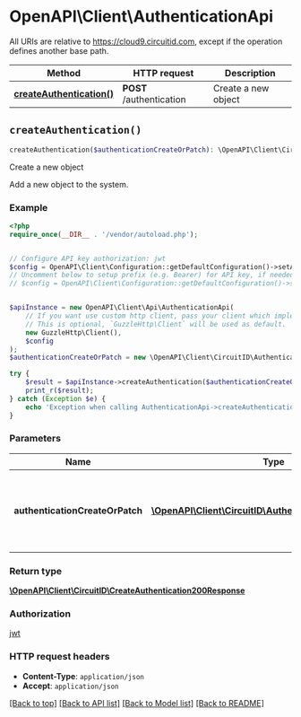 # OpenAPI\Client\AuthenticationApi

All URIs are relative to https://cloud9.circuitid.com, except if the operation defines another base path.

| Method | HTTP request | Description |
| ------------- | ------------- | ------------- |
| [**createAuthentication()**](AuthenticationApi.md#createAuthentication) | **POST** /authentication | Create a new object |


## `createAuthentication()`

```php
createAuthentication($authenticationCreateOrPatch): \OpenAPI\Client\CircuitID\CreateAuthentication200Response
```

Create a new object

Add a new object to the system.

### Example

```php
<?php
require_once(__DIR__ . '/vendor/autoload.php');


// Configure API key authorization: jwt
$config = OpenAPI\Client\Configuration::getDefaultConfiguration()->setApiKey('Authorization', 'YOUR_API_KEY');
// Uncomment below to setup prefix (e.g. Bearer) for API key, if needed
// $config = OpenAPI\Client\Configuration::getDefaultConfiguration()->setApiKeyPrefix('Authorization', 'Bearer');


$apiInstance = new OpenAPI\Client\Api\AuthenticationApi(
    // If you want use custom http client, pass your client which implements `GuzzleHttp\ClientInterface`.
    // This is optional, `GuzzleHttp\Client` will be used as default.
    new GuzzleHttp\Client(),
    $config
);
$authenticationCreateOrPatch = new \OpenAPI\Client\CircuitID\AuthenticationCreateOrPatch(); // \OpenAPI\Client\CircuitID\AuthenticationCreateOrPatch | The JSON object that will be posted to the REST API endpoint.

try {
    $result = $apiInstance->createAuthentication($authenticationCreateOrPatch);
    print_r($result);
} catch (Exception $e) {
    echo 'Exception when calling AuthenticationApi->createAuthentication: ', $e->getMessage(), PHP_EOL;
}
```

### Parameters

| Name | Type | Description  | Notes |
| ------------- | ------------- | ------------- | ------------- |
| **authenticationCreateOrPatch** | [**\OpenAPI\Client\CircuitID\AuthenticationCreateOrPatch**](../Model/AuthenticationCreateOrPatch.md)| The JSON object that will be posted to the REST API endpoint. | |

### Return type

[**\OpenAPI\Client\CircuitID\CreateAuthentication200Response**](../Model/CreateAuthentication200Response.md)

### Authorization

[jwt](../../README.md#jwt)

### HTTP request headers

- **Content-Type**: `application/json`
- **Accept**: `application/json`

[[Back to top]](#) [[Back to API list]](../../README.md#endpoints)
[[Back to Model list]](../../README.md#models)
[[Back to README]](../../README.md)

